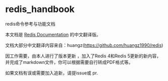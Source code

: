 # redis_handbook
redis命令参考与功能文档

本文档是 [Redis Documentation](https://redis.io/documentation) 的中文翻译版。

文档大部分中文翻译内容来自：huangz(https://github.com/huangz1990/redis)

因工作需要，由本人进行了版本更新 ，加入了Redis 4和Redis 5更新的新内容，并完成了markdown文件，你可以根据需要自行转成PDF格式等。

如果文档有误或需要加入追新，请提issue或 pr.
